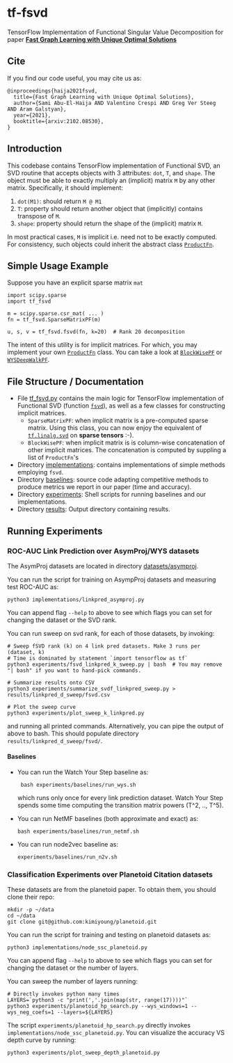 # tf-fsvd
TensorFlow Implementation of Functional Singular Value Decomposition for paper
[**Fast Graph Learning with Unique Optimal Solutions**](https://arxiv.org/abs/2102.08530)

## Cite
If you find our code useful, you may cite us as:

    @inproceedings{haija2021fsvd,
      title={Fast Graph Learning with Unique Optimal Solutions},
      author={Sami Abu-El-Haija AND Valentino Crespi AND Greg Ver Steeg AND Aram Galstyan},
      year={2021},
      booktitle={arxiv:2102.08530},
    }

## Introduction

This codebase contains TensorFlow implementation of Functional SVD, an SVD routine
that accepts objects with 3 attributes: `dot`, `T`, and `shape`.
The object must be able to exactly multiply an (implicit) matrix `M` by any other
matrix. Specifically, it should implement:

  1. `dot(M1)`: should return `M @ M1`
  1. `T`: property should return another object that (implicitly) contains transpose of `M`.
  1. `shape`: property should return the shape of the (implicit) matrix `M`.

In most practical cases, `M` is implicit i.e. need not to be exactly computed.
For consistency, such objects could inherit the abstract class [`ProductFn`](https://github.com/samihaija/tf-fsvd/blob/main/tf_fsvd.py#L6..L33).



## Simple Usage Example

Suppose you have an explicit sparse matrix `mat`

    import scipy.sparse
    import tf_fsvd

    m = scipy.sparse.csr_mat( ... )
    fn = tf_fsvd.SparseMatrixPF(m)

    u, s, v = tf_fsvd.fsvd(fn, k=20)  # Rank 20 decomposition


The intent of this utility is for implicit matrices. For which, you may implement
your own [`ProductFn`](https://github.com/samihaija/tf-fsvd/blob/main/tf_fsvd.py#L6..L33) class. You can take a look at [`BlockWisePF`](https://github.com/samihaija/tf-fsvd/blob/main/tf_fsvd.py#L167..L221) or [`WYSDeepWalkPF`](https://github.com/samihaija/tf-fsvd/blob/main/tf_fsvd.py#259).


## File Structure / Documentation

 * File [tf_fsvd.py](https://github.com/samihaija/tf-fsvd/blob/main/tf_fsvd.py) contains the main logic for TensorFlow implementation of
   Functional SVD (function [`fsvd`](https://github.com/samihaija/tf-fsvd/blob/main/tf_fsvd.py#L39)), as well as a few classes for constructing
   implicit matrices.
   * `SparseMatrixPF`: when implicit matrix is a pre-computed sparse matrix.
     Using this class, you can now enjoy the equivalent of [`tf.linalg.svd`](https://www.tensorflow.org/api_docs/python/tf/linalg/svd) on
     **sparse tensors** :-).
   * `BlockWisePF`: when implicit matrix is is column-wise concatenation of other
     implicit matrices. The concatenation is computed by suppling a list of `ProductFn`'s
 * Directory [implementations](https://github.com/samihaija/tf-fsvd/tree/main/implementations): contains implementations of simple methods employing `fsvd`.
 * Directory [baselines](https://github.com/samihaija/tf-fsvd/tree/main/baselines): source code adapting competitive methods to produce metrics
   we report in our paper (time and accuracy).
 * Directory [experiments](https://github.com/samihaija/tf-fsvd/tree/main/experiments): Shell scripts for running baselines and our implementations.
 * Directory [results](https://github.com/samihaija/tf-fsvd/tree/main/results): Output directory containing results.


## Running Experiments

### ROC-AUC Link Prediction over AsymProj/WYS datasets
The AsymProj datasets are located in directory [datasets/asymproj](https://github.com/samihaija/tf-fsvd/tree/main/datasets/asymproj).

You can run the script for training on AsympProj datasets and measuring test ROC-AUC as:

    python3 implementations/linkpred_asymproj.py

You can append flag `--help` to above to see which flags you can set for changing the dataset or the SVD rank.

You can run sweep on svd rank, for each of those datasets, by invoking:

    # Sweep fSVD rank (k) on 4 link pred datasets. Make 3 runs per (dataset, k)
    # Time is dominated by statement `import tensorflow as tf`
    python3 experiments/fsvd_linkpred_k_sweep.py | bash  # You may remove "| bash" if you want to hand-pick commands.
    
    # Summarize results onto CSV
    python3 experiments/summarize_svdf_linkpred_sweep.py > results/linkpred_d_sweep/fsvd.csv
    
    # Plot the sweep curve
    python3 experiments/plot_sweep_k_linkpred.py


and running all printed commands. Alternatively, you can pipe the output of above to bash. This should populate directory `results/linkpred_d_sweep/fsvd/`.

#### Baselines

 * You can run the Watch Your Step baseline as:
   
        bash experiments/baselines/run_wys.sh
   
   which runs only once for every link prediction dataset. Watch Your Step spends some time computing the transition matrix    powers (T^2, .., T^5).

 * You can run NetMF baselines (both approximate and exact) as:
 
       bash experiments/baselines/run_netmf.sh
   
 * You can run node2vec baseline as:
 
       experiments/baselines/run_n2v.sh


### Classification Experiments over Planetoid Citation datasets
These datasets are from the planetoid paper. To obtain them, you should clone their repo:

    mkdir -p ~/data
    cd ~/data
    git clone git@github.com:kimiyoung/planetoid.git

You can run the script for training and testing on planetoid datasets as:

    python3 implementations/node_ssc_planetoid.py

You can append flag `--help` to above to see which flags you can set for changing the dataset or the number of layers.

You can sweep the number of layers running:

    # Directly invokes python many times
    LAYERS=`python3 -c "print(','.join(map(str, range(17))))"`
    python3 experiments/planetoid_hp_search.py --wys_windows=1 --wys_neg_coefs=1 --layers=${LAYERS}

The script `experiments/planetoid_hp_search.py` directly invokes `implementations/node_ssc_planetoid.py`. You can visualize the accuracy VS depth curve by running:

    python3 experiments/plot_sweep_depth_planetoid.py

